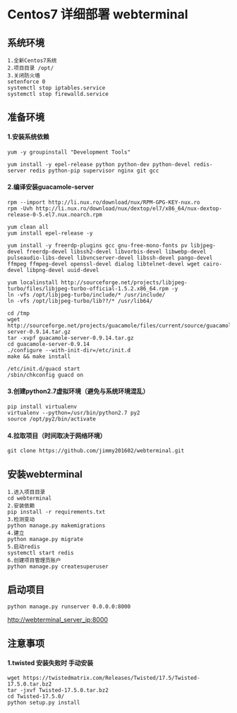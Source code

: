 # Centos7 详细部署 webterminal

## 系统环境

```
1.全新Centos7系统
2.项目目录 /opt/
3.关闭防火墙
setenforce 0
systemctl stop iptables.service
systemctl stop firewalld.service
```

## 准备环境

#### 1.安装系统依赖

```
yum -y groupinstall "Development Tools" 

yum install -y epel-release python python-dev python-devel redis-server redis python-pip supervisor nginx git gcc
```

#### 2.编译安装guacamole-server

```
rpm --import http://li.nux.ro/download/nux/RPM-GPG-KEY-nux.ro
rpm -Uvh http://li.nux.ro/download/nux/dextop/el7/x86_64/nux-dextop-release-0-5.el7.nux.noarch.rpm

yum clean all
yum install epel-release -y

yum install -y freerdp-plugins gcc gnu-free-mono-fonts pv libjpeg-devel freerdp-devel libssh2-devel libvorbis-devel libwebp-devel pulseaudio-libs-devel libvncserver-devel libssh-devel pango-devel ffmpeg ffmpeg-devel openssl-devel dialog libtelnet-devel wget cairo-devel libpng-devel uuid-devel

yum localinstall http://sourceforge.net/projects/libjpeg-turbo/files/libjpeg-turbo-official-1.5.2.x86_64.rpm -y
ln -vfs /opt/libjpeg-turbo/include/* /usr/include/
ln -vfs /opt/libjpeg-turbo/lib??/* /usr/lib64/

cd /tmp
wget http://sourceforge.net/projects/guacamole/files/current/source/guacamole-server-0.9.14.tar.gz
tar -xvpf guacamole-server-0.9.14.tar.gz
cd guacamole-server-0.9.14
./configure --with-init-dir=/etc/init.d
make && make install

/etc/init.d/guacd start
/sbin/chkconfig guacd on
```

#### 3.创建python2.7虚拟环境（避免与系统环境混乱）

```
pip install virtualenv
virtualenv --python=/usr/bin/python2.7 py2
source /opt/py2/bin/activate
```

#### 4.拉取项目（时间取决于网络环境）

```
git clone https://github.com/jimmy201602/webterminal.git
```

## 安装webterminal 

```
1.进入项目目录
cd webterminal
2.安装依赖
pip install -r requirements.txt
3.检测变动
python manage.py makemigrations
4.建立
python manage.py migrate
5.启动redis
systemctl start redis
6.创建项目管理员账户
python manage.py createsuperuser
```

## 启动项目

```
python manage.py runserver 0.0.0.0:8000
```
[http://webterminal_server_ip:8000](http://webterminal_server_ip:8000)


## 注意事项

#### 1.twisted 安装失败时 手动安装

```
wget https://twistedmatrix.com/Releases/Twisted/17.5/Twisted-17.5.0.tar.bz2
tar -jxvf Twisted-17.5.0.tar.bz2
cd Twisted-17.5.0/
python setup.py install
```